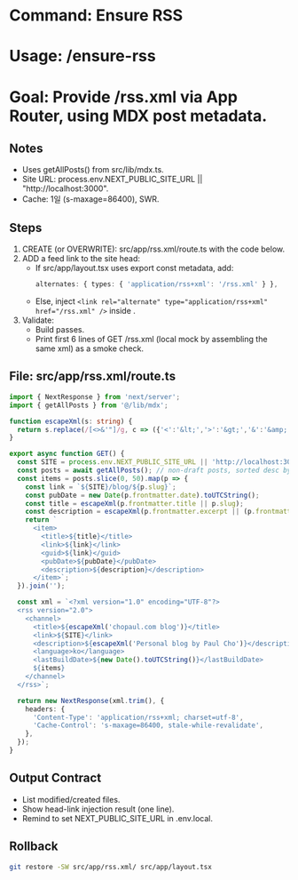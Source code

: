 # Command: Ensure RSS
# Usage: /ensure-rss
# Goal: Provide /rss.xml via App Router, using MDX post metadata.

## Notes
- Uses getAllPosts() from src/lib/mdx.ts.
- Site URL: process.env.NEXT_PUBLIC_SITE_URL || "http://localhost:3000".
- Cache: 1일 (s-maxage=86400), SWR.

## Steps
1) CREATE (or OVERWRITE): src/app/rss.xml/route.ts with the code below.
2) ADD a feed link to the site head:
   - If src/app/layout.tsx uses export const metadata, add:
     ```ts
     alternates: { types: { 'application/rss+xml': '/rss.xml' } },
     ```
   - Else, inject `<link rel="alternate" type="application/rss+xml" href="/rss.xml" />` inside <head>.
3) Validate:
   - Build passes.
   - Print first 6 lines of GET /rss.xml (local mock by assembling the same xml) as a smoke check.

## File: src/app/rss.xml/route.ts
```ts
import { NextResponse } from 'next/server';
import { getAllPosts } from '@/lib/mdx';

function escapeXml(s: string) {
  return s.replace(/[<>&'"]/g, c => ({'<':'&lt;','>':'&gt;','&':'&amp;',"'":'&apos;','"':'&quot;'}[c]!));
}

export async function GET() {
  const SITE = process.env.NEXT_PUBLIC_SITE_URL || 'http://localhost:3000';
  const posts = await getAllPosts(); // non-draft posts, sorted desc by date
  const items = posts.slice(0, 50).map(p => {
    const link = `${SITE}/blog/${p.slug}`;
    const pubDate = new Date(p.frontmatter.date).toUTCString();
    const title = escapeXml(p.frontmatter.title || p.slug);
    const description = escapeXml(p.frontmatter.excerpt || (p.frontmatter.tags || []).join(', '));
    return `
      <item>
        <title>${title}</title>
        <link>${link}</link>
        <guid>${link}</guid>
        <pubDate>${pubDate}</pubDate>
        <description>${description}</description>
      </item>`;
  }).join('');

  const xml = `<?xml version="1.0" encoding="UTF-8"?>
  <rss version="2.0">
    <channel>
      <title>${escapeXml('chopaul.com blog')}</title>
      <link>${SITE}</link>
      <description>${escapeXml('Personal blog by Paul Cho')}</description>
      <language>ko</language>
      <lastBuildDate>${new Date().toUTCString()}</lastBuildDate>
      ${items}
    </channel>
  </rss>`;

  return new NextResponse(xml.trim(), {
    headers: {
      'Content-Type': 'application/rss+xml; charset=utf-8',
      'Cache-Control': 's-maxage=86400, stale-while-revalidate',
    },
  });
}
```

## Output Contract
- List modified/created files.
- Show head-link injection result (one line).
- Remind to set NEXT_PUBLIC_SITE_URL in .env.local.

## Rollback
```bash
git restore -SW src/app/rss.xml/ src/app/layout.tsx
```